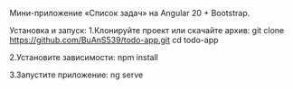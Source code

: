 Мини-приложение «Список задач» на Angular 20 + Bootstrap.

Установка и запуск:
1.Клонируйте проект или скачайте архив:
git clone https://github.com/BuAnS539/todo-app.git
cd todo-app

2.Установите зависимости:
npm install

3.Запустите приложение:
ng serve